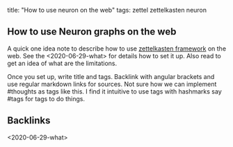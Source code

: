 title: "How to use neuron on the web"
tags: zettel zettelkasten neuron

## How to use Neuron graphs on the web
A quick one idea note to describe how to use [zettelkasten framework](https://zettelkasten.de) on the web.
See the <2020-06-29-what> for details how to set it up.
Also read <faq> to get an idea of what are the limitations. 

Once you set up, write title and tags. 
Backlink with angular brackets and use regular markdown links for sources.
Not sure how we can implement #thoughts as tags like this. 
I find it intuitive to use tags with hashmarks say #tags for tags to do things.

## Backlinks
<2020-06-29-what>

<faq>
  
<index>
  
